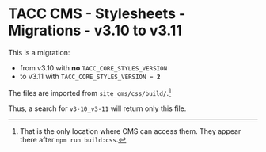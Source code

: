 # TACC CMS - Stylesheets - Migrations - v3.10 to v3.11

This is a migration:

- from v3.10 with **no** `TACC_CORE_STYLES_VERSION`
- to v3.11 with `TACC_CORE_STYLES_VERSION = `**`2`**

The files are imported from `site_cms/css/build/`.[^1]

Thus, a search for `v3-10_v3-11` will return only this file.

[^1]: That is the only location where CMS can access them. They appear there after `npm run build:css`.
